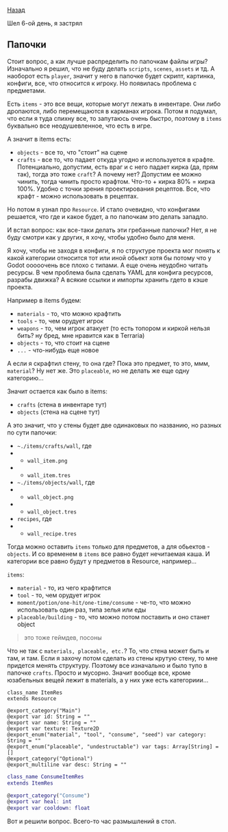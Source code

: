 [Назад](../README.md)

Шел 6-ой день, я застрял

## Папочки

Стоит вопрос, а как лучше распределить по папочкам файлы игры? Изначально я решил, что не буду делать `scripts`, `scenes`, `assets` и тд. А наоборот есть `player`, значит у него в папочке будет скрипт, картинка, конфиги, все, что относится к игроку. Но появилась проблема с предметами.

Есть `items` - это все вещи, которые могут лежать в инвентаре. Они либо дропаются, либо перемещаются в карманах игрока. Потом я подумал, что если я туда спихну все, то запутаюсь очень быстро, поэтому в `items` буквально все неодушевленное, что есть в игре.

А значит в items есть:

- `objects` - все то, что "стоит" на сцене
- `crafts` - все то, что падает откуда угодно и используется в крафте. Потенциально, допустим, есть враг и с него падает кирка (да, прям так), тогда это тоже `craft`? А почему нет? Допустим ее можно чинить, тогда чинить просто крафтом. Что-то + кирка 80% = кирка 100%. Удобно с точки зрения проектирования рецептов. Все, что крафт - можно использовать в рецептах.

Но потом я узнал про `Resource`. И стало очевидно, что конфигами решается, что где и какое будет, а по папочкам это делать западло.

И встал вопрос: как все-таки делать эти гребанные папочки? Нет, я не буду смотри как у других, я хочу, чтобы удобно было для меня.

Я хочу, чтобы не заходя в конфиги, я по структуре проекта мог понять к какой категории относится тот или иной обьект хотя бы потому что у Godot ооооочень все плохо с типами. А еще очень неудобно читать ресурсы. В чем проблема была сделать YAML для конфига ресурсов, разрабы движка? А всякие ссылки и импорты хранить гдето в кэше проекта.

Например в items будем:

- `materials` - то, что можно крафтить
- `tools` - то, чем орудует игрок
- `weapons` - то, чем игрок атакует (то есть топором и киркой нельзя бить? ну бред, мне нравится как в Terraria)
- `objects` - то, что стоит на сцене
- `...` - что-нибудь еще новое

А если я скрафтил стену, то она где? Пока это предмет, то это, ммм, `material`? Ну нет же. Это `placeable`, но не делать же еще одну категорию...

Значит остается как было в items:

- `crafts` (стена в инвентаре тут)
- `objects` (стена на сцене тут)

А это значит, что у стены будет две одинаковых по названию, но разных по сути папочки:

- `~./items/crafts/wall`, где
- - `wall_item.png`
- - `wall_item.tres`
- `~./items/objects/wall`, где
- - `wall_object.png`
- - `wall_object.tres`
- `recipes`, где
- - `wall_recipe.tres`

Тогда можно оставить `items` только для предметов, а для обьектов - `objects`. И со временем в `items` все равно будет нечитаемая каша. И категории все равно будут у предметов в Resource, например...

`items`:

- `material` - то, из чего крафтится
- `tool` - то, чем орудует игрок
- `moment/potion/one-hit/one-time/consume` - че-то, что можно использовать один раз, типа зелья или еды
- `placeable/building` - то, что можно потом поставить и оно станет object

> это тоже геймдев, посоны

Что не так с `materials, placeable, etc.`? То, что стена может быть и там, и там. Если я захочу потом сделать из стены крутую стену, то мне придется менять структуру. Поэтому все изначально и было тупо в папочке `crafts`. Просто и мусорно. Значит вообще все, кроме юзабельных вещей лежит в materials, а у них уже есть категориии...

```gdscript
class_name ItemRes
extends Resource

@export_category("Main")
@export var id: String = ""
@export var name: String = ""
@export var texture: Texture2D
@export_enum("material", "tool", "consume", "seed") var category: String = ""
@export_enum("placeable", "undestructable") var tags: Array[String] = []
@export_category("Optional")
@export_multiline var desc: String = ""
```

```gd
class_name ConsumeItemRes
extends ItemRes

@export_category("Consume")
@export var heal: int
@export var cooldown: float
```

Вот и решили вопрос. Всего-то час размышлений в стол.
